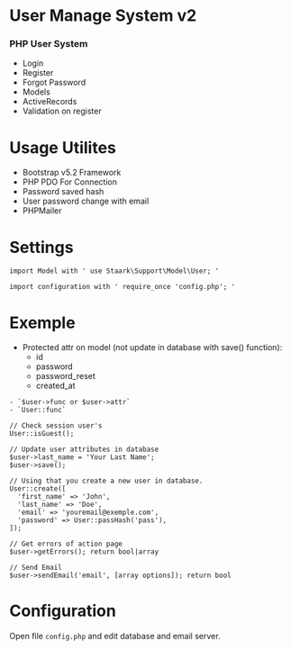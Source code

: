 # User Manage System v2
 ### PHP User System 
 - Login
 - Register
 - Forgot Password 
 - Models
 - ActiveRecords
 - Validation on register


# Usage Utilites
 - Bootstrap v5.2 Framework
 - PHP PDO For Connection
 - Password saved hash
 - User password change with email
 - PHPMailer

# Settings
`import Model with ' use Staark\Support\Model\User; '`

`import configuration with ' require_once 'config.php'; '`

# Exemple

 - Protected attr on model (not update in database with save() function):
    - id
    - password
    - password_reset 
    - created_at

```
- `$user->func or $user->attr`
- `User::func`

// Check session user's
User::isGuest();

// Update user attributes in database
$user->last_name = 'Your Last Name';
$user->save();

// Using that you create a new user in database.
User::create([
  'first_name' => 'John',
  'last_name' => 'Doe',
  'email' => 'youremail@exemple.com',
  'password' => User::passHash('pass'),
]);

```

```
// Get errors of action page
$user->getErrors(); return bool|array

// Send Email
$user->sendEmail('email', [array options]); return bool
```

# Configuration
Open file ``config.php`` and edit database and email server.

